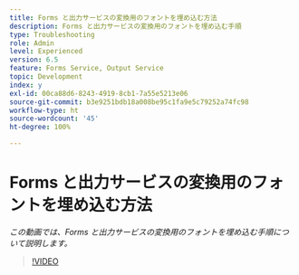 ```yaml
---
title: Forms と出力サービスの変換用のフォントを埋め込む方法
description: Forms と出力サービスの変換用のフォントを埋め込む手順
type: Troubleshooting
role: Admin
level: Experienced
version: 6.5
feature: Forms Service, Output Service
topic: Development
index: y
exl-id: 00ca88d6-8243-4919-8cb1-7a55e5213e06
source-git-commit: b3e9251bdb18a008be95c1fa9e5c79252a74fc98
workflow-type: ht
source-wordcount: '45'
ht-degree: 100%

---
```


# Forms と出力サービスの変換用のフォントを埋め込む方法

*この動画では、Forms と出力サービスの変換用のフォントを埋め込む手順について説明します。*

>[!VIDEO](https://video.tv.adobe.com/v/335496?quality=12&learn=on)
